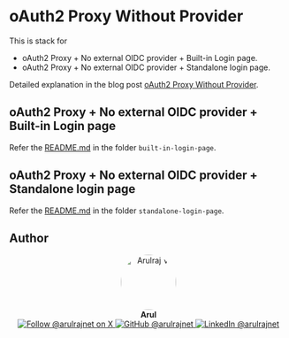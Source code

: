 # oAuth2 Proxy Without Provider

This is stack for

* oAuth2 Proxy + No external OIDC provider + Built-in Login page.
* oAuth2 Proxy + No external OIDC provider + Standalone login page.

Detailed explanation in the blog post [oAuth2 Proxy Without Provider](https://arulraj.net/2024/12/no-more-basic-auth-htpasswd-with-oauth2-proxy).

## oAuth2 Proxy + No external OIDC provider + Built-in Login page


Refer the [README.md](./built-in-login-page/README.md) in the folder `built-in-login-page`.

## oAuth2 Proxy + No external OIDC provider + Standalone login page

Refer the [README.md](./standalone-login-page/README.md) in the folder `standalone-login-page`.

## Author

<p align="center">
  <a href="https://x.com/arulrajnet">
    <img src="https://github.com/arulrajnet.png?size=100" alt="Arulraj V" width="100" height="100" style="border-radius: 50%;" class="avatar-user">
  </a>
  <br>
  <strong>Arul</strong>
  <br>
  <a href="https://x.com/arulrajnet">
    <img src="https://img.shields.io/badge/Follow-%40arulrajnet-1DA1F2?style=for-the-badge&logo=x&logoColor=white" alt="Follow @arulrajnet on X">
  </a>
  <a href="https://github.com/arulrajnet">
    <img src="https://img.shields.io/badge/GitHub-arulrajnet-181717?style=for-the-badge&logo=github&logoColor=white" alt="GitHub @arulrajnet">
  </a>
  <a href="https://linkedin.com/in/arulrajnet">
    <img src="https://custom-icon-badges.demolab.com/badge/LinkedIn-arulrajnet-0A66C2?style=for-the-badge&logo=linkedin-white&logoColor=white" alt="LinkedIn @arulrajnet">
  </a>
</p>
